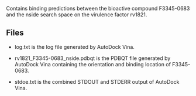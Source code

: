 Contains binding predictions between the bioactive compound F3345-0683 and the nside search space on the virulence factor rv1821.

## Files

- log.txt is the log file generated by AutoDock Vina.

- rv1821_F3345-0683_nside.pdbqt is the PDBQT file generated by AutoDock Vina containing the orientation and binding location of F3345-0683.

- stdoe.txt is the combined STDOUT and STDERR output of AutoDock Vina.

